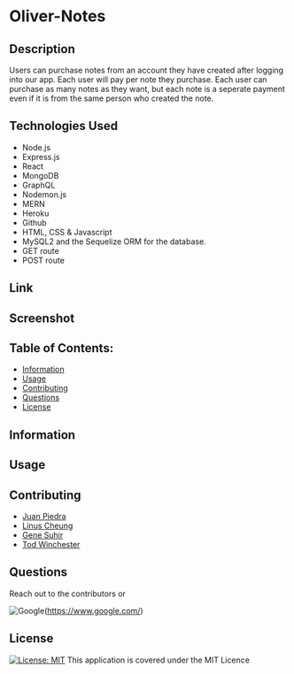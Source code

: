 # Oliver-Notes

## Description

Users can purchase notes from an account they have created after logging into our app.  Each user will pay per note they purchase. 
Each user can purchase as many notes as they want, but each note is a seperate payment even if it is from the same person who created the note.

## Technologies Used

- Node.js
- Express.js
- React
- MongoDB
- GraphQL
- Nodemon.js
- MERN
- Heroku
- Github
- HTML, CSS & Javascript
- MySQL2 and the Sequelize ORM for the database.
- GET route
- POST route


## Link

## Screenshot

## Table of Contents:

- [Information](#information)
- [Usage](#usage)
- [Contributing](#contributing)
- [Questions](#questions)
- [License](#license)

## Information


## Usage


## Contributing

- [Juan Piedra](https://github.com/juan-piedra)
- [Linus Cheung](https://github.com/linuscth)
- [Gene Suhir](https://github.com/GSuhir)
- [Tod Winchester](https://github.com/Chesster14)


## Questions

Reach out to the contributors or

![Google](https://custom-icon-badges.demolab.com/badge/Google-grey?logo=google&logoColor=red)(https://www.google.com/)


## License

[![License: MIT](https://custom-icon-badges.demolab.com/badge/license-MIT-yellowgreen.svg?logo=law)](https://opensource.org/licenses/MIT)
This application is covered under the MIT Licence
